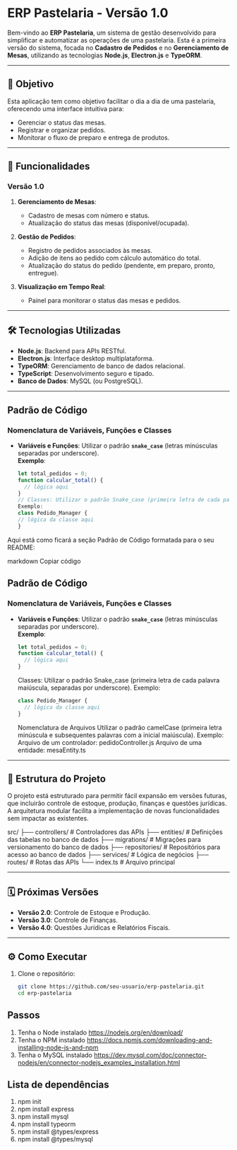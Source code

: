 # ERP Pastelaria - Versão 1.0

Bem-vindo ao **ERP Pastelaria**, um sistema de gestão desenvolvido para simplificar e automatizar as operações de uma pastelaria. Esta é a primeira versão do sistema, focada no **Cadastro de Pedidos** e no **Gerenciamento de Mesas**, utilizando as tecnologias **Node.js**, **Electron.js** e **TypeORM**.

---

## 🚀 Objetivo

Esta aplicação tem como objetivo facilitar o dia a dia de uma pastelaria, oferecendo uma interface intuitiva para:

- Gerenciar o status das mesas.
- Registrar e organizar pedidos.
- Monitorar o fluxo de preparo e entrega de produtos.

---

## 🎯 Funcionalidades

### **Versão 1.0**

1. **Gerenciamento de Mesas**:

   - Cadastro de mesas com número e status.
   - Atualização do status das mesas (disponível/ocupada).

2. **Gestão de Pedidos**:

   - Registro de pedidos associados às mesas.
   - Adição de itens ao pedido com cálculo automático do total.
   - Atualização do status do pedido (pendente, em preparo, pronto, entregue).

3. **Visualização em Tempo Real**:
   - Painel para monitorar o status das mesas e pedidos.

---

## 🛠 Tecnologias Utilizadas

- **Node.js**: Backend para APIs RESTful.
- **Electron.js**: Interface desktop multiplataforma.
- **TypeORM**: Gerenciamento de banco de dados relacional.
- **TypeScript**: Desenvolvimento seguro e tipado.
- **Banco de Dados**: MySQL (ou PostgreSQL).

---

## Padrão de Código

### **Nomenclatura de Variáveis, Funções e Classes**

- **Variáveis e Funções**: Utilizar o padrão **`snake_case`** (letras minúsculas separadas por underscore).  
   **Exemplo**:
  ```javascript
  let total_pedidos = 0;
  function calcular_total() {
    // lógica aqui
  }
  // Classes: Utilizar o padrão Snake_case (primeira letra de cada palavra maiúscula, separadas por underscore).
  Exemplo:
  class Pedido_Manager {
  // lógica da classe aqui
  }
  ```

Aqui está como ficará a seção Padrão de Código formatada para o seu README:

markdown
Copiar código

## Padrão de Código

### **Nomenclatura de Variáveis, Funções e Classes**

- **Variáveis e Funções**: Utilizar o padrão **`snake_case`** (letras minúsculas separadas por underscore).  
   **Exemplo**:
  ```javascript
  let total_pedidos = 0;
  function calcular_total() {
    // lógica aqui
  }
  ```
  Classes: Utilizar o padrão Snake_case (primeira letra de cada palavra maiúscula, separadas por underscore).
  Exemplo:
  ```javascript
  class Pedido_Manager {
    // lógica da classe aqui
  }
  ```
  Nomenclatura de Arquivos
  Utilizar o padrão camelCase (primeira letra minúscula e subsequentes palavras com a inicial maiúscula).
  Exemplo:
  Arquivo de um controlador: pedidoController.js
  Arquivo de uma entidade: mesaEntity.ts

---

## 📂 Estrutura do Projeto

O projeto está estruturado para permitir fácil expansão em versões futuras, que incluirão controle de estoque, produção, finanças e questões jurídicas. A arquitetura modular facilita a implementação de novas funcionalidades sem impactar as existentes.

src/ ├── controllers/ # Controladores das APIs ├── entities/ # Definições das tabelas no banco de dados ├── migrations/ # Migrações para versionamento do banco de dados ├── repositories/ # Repositórios para acesso ao banco de dados ├── services/ # Lógica de negócios ├── routes/ # Rotas das APIs └── index.ts # Arquivo principal

---

## 🗓 Próximas Versões

- **Versão 2.0**: Controle de Estoque e Produção.
- **Versão 3.0**: Controle de Finanças.
- **Versão 4.0**: Questões Jurídicas e Relatórios Fiscais.

---

## ⚙️ Como Executar

1. Clone o repositório:
   ```bash
   git clone https://github.com/seu-usuario/erp-pastelaria.git
   cd erp-pastelaria
   ```

## Passos

1. Tenha o Node instalado
   https://nodejs.org/en/download/
1. Tenha o NPM instalado
   https://docs.npmjs.com/downloading-and-installing-node-js-and-npm
1. Tenha o MySQL instalado
   https://dev.mysql.com/doc/connector-nodejs/en/connector-nodejs_examples_installation.html

## Lista de dependências

1. npm init
1. npm install express
1. npm install mysql
1. npm install typeorm
1. npm install @types/express
1. npm install @types/mysql

